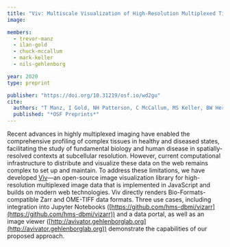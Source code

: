 ```yaml
---
title: "Viv: Multiscale Visualization of High-Resolution Multiplexed Tissue Data on the Web"
image: 

members:
  - trevor-manz
  - ilan-gold
  - chuck-mccallum
  - mark-keller
  - nils-gehlenborg

year: 2020
type: preprint

publisher: "https://doi.org/10.31219/osf.io/wd2gu"
cite:
  authors: "T Manz, I Gold, NH Patterson, C McCallum, MS Keller, BW Herr II, K Börner, J Spraggins, N Gehlenborg"
  published: "*OSF Preprints*"
---
```

Recent advances in highly multiplexed imaging have enabled the comprehensive profiling of complex tissues in healthy and diseased states, facilitating the study of fundamental biology and human disease in spatially-resolved contexts at subcellular resolution. However, current computational infrastructure to distribute and visualize these data on the web remains complex to set up and maintain. To address these limitations, we have developed [Viv](https://github.com/hms-dbmi/viv)—an open-source image visualization library for high-resolution multiplexed image data that is implemented in JavaScript and builds on modern web technologies. Viv directly renders Bio-Formats-compatible Zarr and OME-TIFF data formats. Three use cases, including integration into Jupyter Notebooks ([https://github.com/hms-dbmi/vizarr](https://github.com/hms-dbmi/vizarr)) and a data portal, as well as an image viewer ([http://avivator.gehlenborglab.org](http://avivator.gehlenborglab.org)) demonstrate the capabilities of our proposed approach.
